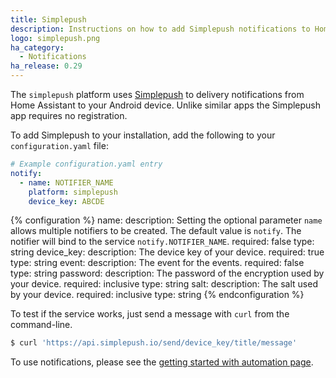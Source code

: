 ```yaml
---
title: Simplepush
description: Instructions on how to add Simplepush notifications to Home Assistant.
logo: simplepush.png
ha_category:
  - Notifications
ha_release: 0.29
---
```


The `simplepush` platform uses [Simplepush](https://simplepush.io/) to delivery notifications from Home Assistant to your Android device. Unlike similar apps the Simplepush app requires no registration.

To add Simplepush to your installation, add the following to your `configuration.yaml` file:

```yaml
# Example configuration.yaml entry
notify:
  - name: NOTIFIER_NAME
    platform: simplepush
    device_key: ABCDE
```

{% configuration %}
  name: 
    description: Setting the optional parameter `name` allows multiple notifiers to be created. The default value is `notify`. The notifier will bind to the service `notify.NOTIFIER_NAME`.
    required: false
    type: string
  device_key:
    description: The device key of your device.
    required: true
    type: string
  event:
    description: The event for the events.
    required: false
    type: string
  password:
    description: The password of the encryption used by your device.
    required: inclusive
    type: string
  salt:
    description: The salt used by your device.
    required: inclusive
    type: string
{% endconfiguration %}

To test if the service works, just send a message with `curl` from the command-line.

```bash
$ curl 'https://api.simplepush.io/send/device_key/title/message'
```

To use notifications, please see the [getting started with automation page](/getting-started/automation/).
